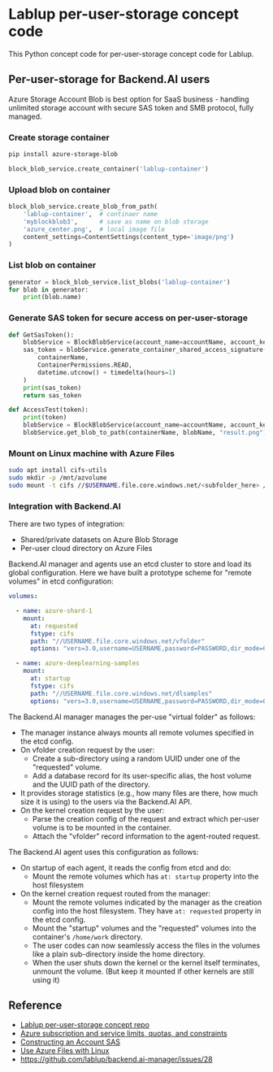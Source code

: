 # Lablup per-user-storage concept code
This Python concept code for per-user-storage concept code for Lablup.

## Per-user-storage for Backend.AI users
Azure Storage Account Blob is best option for SaaS business - handling unlimited storage account with secure SAS token and SMB protocol, fully managed.

### Create storage container
```sh
pip install azure-storage-blob 
```

```python
block_blob_service.create_container('lablup-container')
```

### Upload blob on container 
```python
block_blob_service.create_blob_from_path(
    'lablup-container',  # continaer name
    'myblockblob3',      # save as name on blob storage
    'azure_center.png',  # local image file
    content_settings=ContentSettings(content_type='image/png')
)
```

### List blob on container
```python
generator = block_blob_service.list_blobs('lablup-container')
for blob in generator:
    print(blob.name)
```

### Generate SAS token for secure access on per-user-storage
```python
def GetSasToken():
    blobService = BlockBlobService(account_name=accountName, account_key=accountKey)
    sas_token = blobService.generate_container_shared_access_signature(
        containerName,
        ContainerPermissions.READ,
        datetime.utcnow() + timedelta(hours=1)
    )
    print(sas_token)
    return sas_token

def AccessTest(token):
    print(token)
    blobService = BlockBlobService(account_name=accountName, account_key=None, sas_token=token)
    blobService.get_blob_to_path(containerName, blobName, "result.png")
```

### Mount on Linux machine with Azure Files
```sh
sudo apt install cifs-utils
sudo mkdir -p /mnt/azvolume
sudo mount -t cifs //$USERNAME.file.core.windows.net/<subfolder_here> /mnt/azvolume -o vers=3.0,username=$USERNAME,password=$PASSWORD,dir_mode=0777,file_mode=0777,sec=ntlmssp
```

### Integration with Backend.AI

There are two types of integration:

* Shared/private datasets on Azure Blob Storage
* Per-user cloud directory on Azure Files

Backend.AI manager and agents use an etcd cluster to store and load its global configuration.
Here we have built a prototype scheme for "remote volumes" in etcd configuration:

```yaml
volumes:

  - name: azure-shard-1
    mount:
      at: requested
      fstype: cifs
      path: "//USERNAME.file.core.windows.net/vfolder"
      options: "vers=3.0,username=USERNAME,password=PASSWORD,dir_mode=0777,file_mode=0777,sec=ntlmssp"

  - name: azure-deeplearning-samples
    mount:
      at: startup
      fstype: cifs
      path: "//USERNAME.file.core.windows.net/dlsamples"
      options: "vers=3.0,username=USERNAME,password=PASSWORD,dir_mode=0777,file_mode=0777,sec=ntlmssp"
```

The Backend.AI manager manages the per-use "virtual folder" as follows:

* The manager instance always mounts all remote volumes specified in the etcd config.
* On vfolder creation request by the user:
  - Create a sub-directory using a random UUID under one of the "requested" volume.
  - Add a database record for its user-specific alias, the host volume and the UUID path of the directory.
* It provides storage statistics (e.g., how many files are there, how much size it is using) to the users via the Backend.AI API.
* On the kernel creation request by the user:
  - Parse the creation config of the request and extract which per-user volume is to be mounted in the container.
  - Attach the "vfolder" record information to the agent-routed request.

The Backend.AI agent uses this configuration as follows:

* On startup of each agent, it reads the config from etcd and do:
  - Mount the remote volumes which has `at: startup` property into the host filesystem
* On the kernel creation request routed from the manager:
  - Mount the remote volumes indicated by the manager as the creation config into the host filesystem. They have `at: requested` property in the etcd config.
  - Mount the "startup" volumes and the "requested" volumes into the container's `/home/work` directory.
  - The user codes can now seamlessly access the files in the volumes like a plain sub-directory inside the home directory.
  - When the user shuts down the kernel or the kernel itself terminates, unmount the volume. (But keep it mounted if other kernels are still using it)

## Reference 
- [Lablup per-user-storage concept repo](https://github.com/lu-project/per-user-storage)
- [Azure subscription and service limits, quotas, and constraints](https://docs.microsoft.com/en-us/azure/azure-subscription-service-limits#storage-limits)
- [Constructing an Account SAS](https://docs.microsoft.com/en-us/rest/api/storageservices/constructing-an-account-sas)
- [Use Azure Files with Linux](https://docs.microsoft.com/en-us/azure/storage/files/storage-how-to-use-files-linux)
- https://github.com/lablup/backend.ai-manager/issues/28


